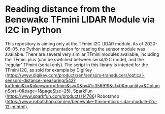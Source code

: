 # Reading distance from the Benewake TFmini LIDAR Module via I2C in Python

This repository is aiming only at the TFmini I2C LIDAR module. As of 2020-05-05, no Python implementation for reading the sensor module was available. There are several very similar TFmini modules available, including the TFmini plus (can be switched between serial/I2C mode), and the 'regular' TFmini (serial only). The script in this library is inteded for the TFmini I2C, as sold for example by DigiKey (https://www.digikey.com/products/en/sensors-transducers/optical-sensors-distance-measuring/542?k=tfmini&k=&pkeyword=tfmini&sv=0&pv41=356919&sf=0&quantity=&ColumnSort=0&page=1&pageSize=25), SparkFun (https://www.sparkfun.com/products/14786) Robotshop (https://www.robotshop.com/en/benewake-tfmini-micro-lidar-module-i2c-12-m.html).

## 
